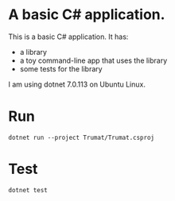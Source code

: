 # A basic C# application.

This is a basic C# application. It has:

- a library
- a toy command-line app that uses the library
- some tests for the library

I am using dotnet 7.0.113 on Ubuntu Linux.

# Run

```dotnet run --project Trumat/Trumat.csproj```

# Test

```dotnet test```

